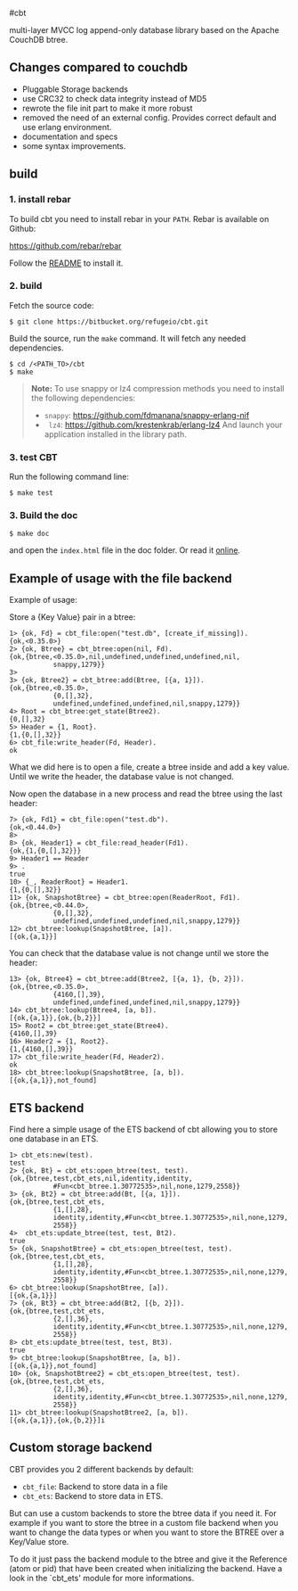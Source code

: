 #cbt

multi-layer MVCC log append-only database library based on the Apache CouchDB btree.

## Changes compared to couchdb

- Pluggable Storage backends
- use CRC32 to check data integrity instead of MD5
- rewrote the file init part to make it more robust
- removed the need of an external config. Provides correct default and use
  erlang environment.
- documentation and specs
- some syntax improvements.

## build

### 1. install rebar
To build cbt you need to install rebar in your `PATH`. Rebar is
available on Github:

https://github.com/rebar/rebar

Follow the
[README](https://github.com/rebar/rebar/blob/master/README.md) to
install it.

### 2. build

Fetch the source code:

    $ git clone https://bitbucket.org/refugeio/cbt.git

Build the source, run the `make` command. It will fetch any needed
dependencies.

    $ cd /<PATH_TO>/cbt
    $ make

> **Note:** To use snappy or lz4 compression methods you need to install the
> following dependencies:
> - `snappy`:  https://github.com/fdmanana/snappy-erlang-nif
> - ` lz4`: https://github.com/krestenkrab/erlang-lz4
> And launch your application installed in the library path.

### 3. test CBT

Run the following command line:

    $ make test


### 3. Build the doc

    $ make doc

and open the `index.html` file in the doc folder. Or read it
[online](http://cbt.cowdb.org).

## Example of usage with the file backend

Example of usage:

Store a {Key Value} pair in a btree:

    1> {ok, Fd} = cbt_file:open("test.db", [create_if_missing]).
    {ok,<0.35.0>}
    2> {ok, Btree} = cbt_btree:open(nil, Fd).
    {ok,{btree,<0.35.0>,nil,undefined,undefined,undefined,nil,
               snappy,1279}}
    3>
    3> {ok, Btree2} = cbt_btree:add(Btree, [{a, 1}]).
    {ok,{btree,<0.35.0>,
               {0,[],32},
               undefined,undefined,undefined,nil,snappy,1279}}
    4> Root = cbt_btree:get_state(Btree2).
    {0,[],32}
    5> Header = {1, Root}.
    {1,{0,[],32}}
    6> cbt_file:write_header(Fd, Header).
    ok

What we did here is to open a file, create a btree inside and add a key
value. Until we write the header, the database value is not changed.

Now open the database in a new process and read the btree using the last
header:

    7> {ok, Fd1} = cbt_file:open("test.db").
    {ok,<0.44.0>}
    8>
    8> {ok, Header1} = cbt_file:read_header(Fd1).
    {ok,{1,{0,[],32}}}
    9> Header1 == Header
    9> .
    true
    10> {_, ReaderRoot} = Header1.
    {1,{0,[],32}}
    11> {ok, SnapshotBtree} = cbt_btree:open(ReaderRoot, Fd1).
    {ok,{btree,<0.44.0>,
               {0,[],32},
               undefined,undefined,undefined,nil,snappy,1279}}
    12> cbt_btree:lookup(SnapshotBtree, [a]).
    [{ok,{a,1}}]

You can check that the database value is not change until we store the
header:

    13> {ok, Btree4} = cbt_btree:add(Btree2, [{a, 1}, {b, 2}]).
    {ok,{btree,<0.35.0>,
               {4160,[],39},
               undefined,undefined,undefined,nil,snappy,1279}}
    14> cbt_btree:lookup(Btree4, [a, b]).
    [{ok,{a,1}},{ok,{b,2}}]
    15> Root2 = cbt_btree:get_state(Btree4).
    {4160,[],39}
    16> Header2 = {1, Root2}.
    {1,{4160,[],39}}
    17> cbt_file:write_header(Fd, Header2).
    ok
    18> cbt_btree:lookup(SnapshotBtree, [a, b]).
    [{ok,{a,1}},not_found]


## ETS backend

Find here a simple usage of the ETS backend of cbt allowing you to store one
database in an ETS.

    1> cbt_ets:new(test).
    test
    2> {ok, Bt} = cbt_ets:open_btree(test, test).
    {ok,{btree,test,cbt_ets,nil,identity,identity,
               #Fun<cbt_btree.1.30772535>,nil,none,1279,2558}}
    3> {ok, Bt2} = cbt_btree:add(Bt, [{a, 1}]).
    {ok,{btree,test,cbt_ets,
               {1,[],28},
               identity,identity,#Fun<cbt_btree.1.30772535>,nil,none,1279,
               2558}}
    4>  cbt_ets:update_btree(test, test, Bt2).
    true
    5> {ok, SnapshotBtree} = cbt_ets:open_btree(test, test).
    {ok,{btree,test,cbt_ets,
               {1,[],28},
               identity,identity,#Fun<cbt_btree.1.30772535>,nil,none,1279,
               2558}}
    6> cbt_btree:lookup(SnapshotBtree, [a]).
    [{ok,{a,1}}]
    7> {ok, Bt3} = cbt_btree:add(Bt2, [{b, 2}]).
    {ok,{btree,test,cbt_ets,
               {2,[],36},
               identity,identity,#Fun<cbt_btree.1.30772535>,nil,none,1279,
               2558}}
    8> cbt_ets:update_btree(test, test, Bt3).
    true
    9> cbt_btree:lookup(SnapshotBtree, [a, b]).
    [{ok,{a,1}},not_found]
    10> {ok, SnapshotBtree2} = cbt_ets:open_btree(test, test).
    {ok,{btree,test,cbt_ets,
               {2,[],36},
               identity,identity,#Fun<cbt_btree.1.30772535>,nil,none,1279,
               2558}}
    11> cbt_btree:lookup(SnapshotBtree2, [a, b]).
    [{ok,{a,1}},{ok,{b,2}}]i

## Custom storage backend

CBT provides you 2 different backends by default:

- `cbt_file`: Backend to store data in a file
- `cbt_ets`: Backend to store data in ETS.

But can use a custom backends to store the btree data if you need it. For
example if you want to store the btree in a custom file backend when you want
to change the data types or when you want to store the BTREE over a Key/Value
store.

To do it just pass the backend module to the btree and give it the Reference
(atom or pid) that have been created when initializing the backend. Have a
look in the `cbt_ets' module for more informations.
